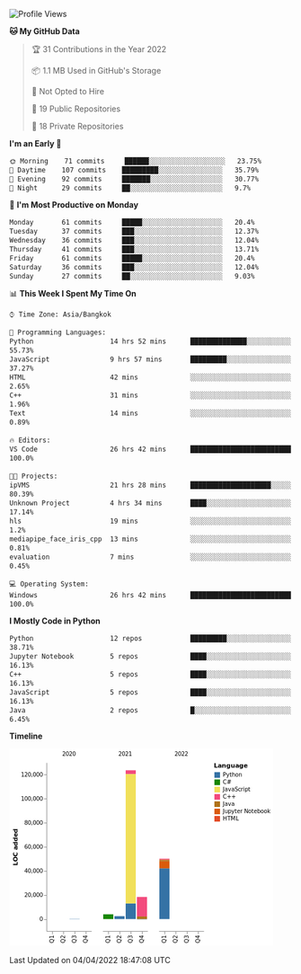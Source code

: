 <!--START_SECTION:waka-->
![Profile Views](http://img.shields.io/badge/Profile%20Views-5-blue)

**🐱 My GitHub Data** 

> 🏆 31 Contributions in the Year 2022
 > 
> 📦 1.1 MB Used in GitHub's Storage 
 > 
> 🚫 Not Opted to Hire
 > 
> 📜 19 Public Repositories 
 > 
> 🔑 18 Private Repositories  
 > 
**I'm an Early 🐤** 

```text
🌞 Morning    71 commits     ██████░░░░░░░░░░░░░░░░░░░   23.75% 
🌆 Daytime    107 commits    █████████░░░░░░░░░░░░░░░░   35.79% 
🌃 Evening    92 commits     ███████░░░░░░░░░░░░░░░░░░   30.77% 
🌙 Night      29 commits     ██░░░░░░░░░░░░░░░░░░░░░░░   9.7%

```
📅 **I'm Most Productive on Monday** 

```text
Monday       61 commits     █████░░░░░░░░░░░░░░░░░░░░   20.4% 
Tuesday      37 commits     ███░░░░░░░░░░░░░░░░░░░░░░   12.37% 
Wednesday    36 commits     ███░░░░░░░░░░░░░░░░░░░░░░   12.04% 
Thursday     41 commits     ███░░░░░░░░░░░░░░░░░░░░░░   13.71% 
Friday       61 commits     █████░░░░░░░░░░░░░░░░░░░░   20.4% 
Saturday     36 commits     ███░░░░░░░░░░░░░░░░░░░░░░   12.04% 
Sunday       27 commits     ██░░░░░░░░░░░░░░░░░░░░░░░   9.03%

```


📊 **This Week I Spent My Time On** 

```text
⌚︎ Time Zone: Asia/Bangkok

💬 Programming Languages: 
Python                   14 hrs 52 mins      ██████████████░░░░░░░░░░░   55.73% 
JavaScript               9 hrs 57 mins       █████████░░░░░░░░░░░░░░░░   37.27% 
HTML                     42 mins             ░░░░░░░░░░░░░░░░░░░░░░░░░   2.65% 
C++                      31 mins             ░░░░░░░░░░░░░░░░░░░░░░░░░   1.96% 
Text                     14 mins             ░░░░░░░░░░░░░░░░░░░░░░░░░   0.89%

🔥 Editors: 
VS Code                  26 hrs 42 mins      █████████████████████████   100.0%

🐱‍💻 Projects: 
ipVMS                    21 hrs 28 mins      ████████████████████░░░░░   80.39% 
Unknown Project          4 hrs 34 mins       ████░░░░░░░░░░░░░░░░░░░░░   17.14% 
hls                      19 mins             ░░░░░░░░░░░░░░░░░░░░░░░░░   1.2% 
mediapipe_face_iris_cpp  13 mins             ░░░░░░░░░░░░░░░░░░░░░░░░░   0.81% 
evaluation               7 mins              ░░░░░░░░░░░░░░░░░░░░░░░░░   0.45%

💻 Operating System: 
Windows                  26 hrs 42 mins      █████████████████████████   100.0%

```

**I Mostly Code in Python** 

```text
Python                   12 repos            █████████░░░░░░░░░░░░░░░░   38.71% 
Jupyter Notebook         5 repos             ████░░░░░░░░░░░░░░░░░░░░░   16.13% 
C++                      5 repos             ████░░░░░░░░░░░░░░░░░░░░░   16.13% 
JavaScript               5 repos             ████░░░░░░░░░░░░░░░░░░░░░   16.13% 
Java                     2 repos             █░░░░░░░░░░░░░░░░░░░░░░░░   6.45%

```


**Timeline**

![Chart not found](https://raw.githubusercontent.com/pntt3011/pntt3011/main/charts/bar_graph.png) 


 Last Updated on 04/04/2022 18:47:08 UTC
<!--END_SECTION:waka-->
